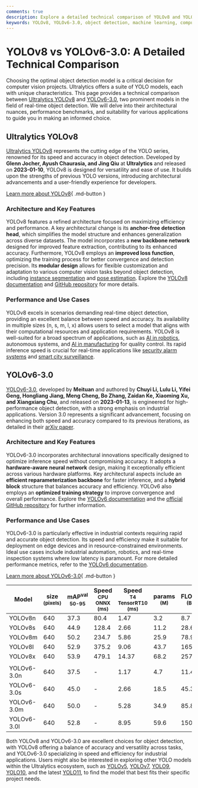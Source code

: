 ```yaml
---
comments: true
description: Explore a detailed technical comparison of YOLOv8 and YOLOv6-3.0. Learn about architecture, performance, and use cases for real-time object detection.
keywords: YOLOv8, YOLOv6-3.0, object detection, machine learning, computer vision, real-time detection, model comparison, Ultralytics
---
```


# YOLOv8 vs YOLOv6-3.0: A Detailed Technical Comparison

Choosing the optimal object detection model is a critical decision for computer vision projects. Ultralytics offers a suite of YOLO models, each with unique characteristics. This page provides a technical comparison between [Ultralytics YOLOv8](https://docs.ultralytics.com/models/yolov8/) and [YOLOv6-3.0](https://docs.ultralytics.com/models/yolov6/), two prominent models in the field of real-time object detection. We will delve into their architectural nuances, performance benchmarks, and suitability for various applications to guide you in making an informed choice.

<script async src="https://cdn.jsdelivr.net/npm/chart.js"></script>
<script defer src="../../javascript/benchmark.js"></script>

<canvas id="modelComparisonChart" width="1024" height="400" active-models='["YOLOv8", "YOLOv6-3.0"]'></canvas>

## Ultralytics YOLOv8

[Ultralytics YOLOv8](https://docs.ultralytics.com/models/yolov8/) represents the cutting edge of the YOLO series, renowned for its speed and accuracy in object detection. Developed by **Glenn Jocher, Ayush Chaurasia, and Jing Qiu** at **Ultralytics** and released on **2023-01-10**, YOLOv8 is designed for versatility and ease of use. It builds upon the strengths of previous YOLO versions, introducing architectural advancements and a user-friendly experience for developers.

[Learn more about YOLOv8](https://docs.ultralytics.com/models/yolov8/){ .md-button }

### Architecture and Key Features

YOLOv8 features a refined architecture focused on maximizing efficiency and performance. A key architectural change is its **anchor-free detection head**, which simplifies the model structure and enhances generalization across diverse datasets. The model incorporates a **new backbone network** designed for improved feature extraction, contributing to its enhanced accuracy. Furthermore, YOLOv8 employs an **improved loss function**, optimizing the training process for better convergence and detection precision. Its **modular design** allows for flexible customization and adaptation to various computer vision tasks beyond object detection, including [instance segmentation](https://www.ultralytics.com/glossary/instance-segmentation) and [pose estimation](https://docs.ultralytics.com/tasks/pose/). Explore the [YOLOv8 documentation](https://docs.ultralytics.com/models/yolov8/) and [GitHub repository](https://github.com/ultralytics/ultralytics) for more details.

### Performance and Use Cases

YOLOv8 excels in scenarios demanding real-time object detection, providing an excellent balance between speed and accuracy. Its availability in multiple sizes (n, s, m, l, x) allows users to select a model that aligns with their computational resources and application requirements. YOLOv8 is well-suited for a broad spectrum of applications, such as [AI in robotics](https://www.ultralytics.com/blog/from-algorithms-to-automation-ais-role-in-robotics), autonomous systems, and [AI in manufacturing](https://www.ultralytics.com/solutions/ai-in-manufacturing) for quality control. Its rapid inference speed is crucial for real-time applications like [security alarm systems](https://docs.ultralytics.com/guides/security-alarm-system/) and [smart city surveillance](https://www.ultralytics.com/blog/computer-vision-ai-in-smart-cities).

## YOLOv6-3.0

[YOLOv6-3.0](https://docs.ultralytics.com/models/yolov6/), developed by **Meituan** and authored by **Chuyi Li, Lulu Li, Yifei Geng, Hongliang Jiang, Meng Cheng, Bo Zhang, Zaidan Ke, Xiaoming Xu, and Xiangxiang Chu**, and released on **2023-01-13**, is engineered for high-performance object detection, with a strong emphasis on industrial applications. Version 3.0 represents a significant advancement, focusing on enhancing both speed and accuracy compared to its previous iterations, as detailed in their [arXiv paper](https://arxiv.org/abs/2301.05586).

### Architecture and Key Features

YOLOv6-3.0 incorporates architectural innovations specifically designed to optimize inference speed without compromising accuracy. It adopts a **hardware-aware neural network** design, making it exceptionally efficient across various hardware platforms. Key architectural aspects include an **efficient reparameterization backbone** for faster inference, and a **hybrid block** structure that balances accuracy and efficiency. YOLOv6 also employs an **optimized training strategy** to improve convergence and overall performance. Explore the [YOLOv6 documentation](https://docs.ultralytics.com/models/yolov6/) and the [official GitHub repository](https://github.com/meituan/YOLOv6) for further information.

### Performance and Use Cases

YOLOv6-3.0 is particularly effective in industrial contexts requiring rapid and accurate object detection. Its speed and efficiency make it suitable for deployment on edge devices and in resource-constrained environments. Ideal use cases include industrial automation, robotics, and real-time inspection systems where low latency is paramount. For more detailed performance metrics, refer to the [YOLOv6 documentation](https://docs.ultralytics.com/models/yolov6/).

[Learn more about YOLOv6-3.0](https://docs.ultralytics.com/models/yolov6/){ .md-button }

| Model       | size<br><sup>(pixels) | mAP<sup>val<br>50-95 | Speed<br><sup>CPU ONNX<br>(ms) | Speed<br><sup>T4 TensorRT10<br>(ms) | params<br><sup>(M) | FLOPs<br><sup>(B) |
|-------------|-----------------------|----------------------|--------------------------------|-------------------------------------|--------------------|-------------------|
| YOLOv8n     | 640                   | 37.3                 | 80.4                           | 1.47                                | 3.2                | 8.7               |
| YOLOv8s     | 640                   | 44.9                 | 128.4                          | 2.66                                | 11.2               | 28.6              |
| YOLOv8m     | 640                   | 50.2                 | 234.7                          | 5.86                                | 25.9               | 78.9              |
| YOLOv8l     | 640                   | 52.9                 | 375.2                          | 9.06                                | 43.7               | 165.2             |
| YOLOv8x     | 640                   | 53.9                 | 479.1                          | 14.37                               | 68.2               | 257.8             |
|             |                       |                      |                                |                                     |                    |                   |
| YOLOv6-3.0n | 640                   | 37.5                 | -                              | 1.17                                | 4.7                | 11.4              |
| YOLOv6-3.0s | 640                   | 45.0                 | -                              | 2.66                                | 18.5               | 45.3              |
| YOLOv6-3.0m | 640                   | 50.0                 | -                              | 5.28                                | 34.9               | 85.8              |
| YOLOv6-3.0l | 640                   | 52.8                 | -                              | 8.95                                | 59.6               | 150.7             |

Both YOLOv8 and YOLOv6-3.0 are excellent choices for object detection, with YOLOv8 offering a balance of accuracy and versatility across tasks, and YOLOv6-3.0 specializing in speed and efficiency for industrial applications. Users might also be interested in exploring other YOLO models within the Ultralytics ecosystem, such as [YOLOv5](https://docs.ultralytics.com/models/yolov5/), [YOLOv7](https://docs.ultralytics.com/models/yolov7/), [YOLO9](https://docs.ultralytics.com/models/yolov9/), [YOLO10](https://docs.ultralytics.com/models/yolov10/), and the latest [YOLO11](https://docs.ultralytics.com/models/yolo11/), to find the model that best fits their specific project needs.

